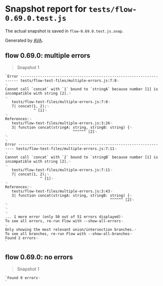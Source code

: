 # Snapshot report for `tests/flow-0.69.0.test.js`

The actual snapshot is saved in `flow-0.69.0.test.js.snap`.

Generated by [AVA](https://ava.li).

## flow 0.69.0: multiple errors

> Snapshot 1

    `Error --------------------------------------------------------------------- tests/flow-test-files/multiple-errors.js:7:8␊
    ␊
    Cannot call `concat` with `1` bound to `stringA` because number [1] is incompatible with string [2].␊
    ␊
       tests/flow-test-files/multiple-errors.js:7:8␊
       7| concat(1, 2);␊
                 ^ [1]␊
    ␊
    References:␊
       tests/flow-test-files/multiple-errors.js:3:26␊
       3| function concat(stringA: string, stringB: string) {␊
                                   ^^^^^^ [2]␊
    ␊
    ␊
    Error -------------------------------------------------------------------- tests/flow-test-files/multiple-errors.js:7:11␊
    ␊
    Cannot call `concat` with `2` bound to `stringB` because number [1] is incompatible with string [2].␊
    ␊
       tests/flow-test-files/multiple-errors.js:7:11␊
       7| concat(1, 2);␊
                    ^ [1]␊
    ␊
    References:␊
       tests/flow-test-files/multiple-errors.js:3:43␊
       3| function concat(stringA: string, stringB: string) {␊
                                                    ^^^^^^ [2]␊
    ␊
    ␊
    ␊
    ... 1 more error (only 50 out of 51 errors displayed)␊
    To see all errors, re-run Flow with --show-all-errors␊
    ␊
    Only showing the most relevant union/intersection branches.␊
    To see all branches, re-run Flow with --show-all-branches␊
    Found 2 errors␊
    `

## flow 0.69.0: no errors

> Snapshot 1

    `Found 0 errors␊
    `
